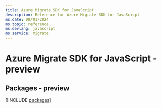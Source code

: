 ```yaml
---
title: Azure Migrate SDK for JavaScript
description: Reference for Azure Migrate SDK for JavaScript
ms.date: 08/01/2024
ms.topic: reference
ms.devlang: javascript
ms.service: migrate
---
```

# Azure Migrate SDK for JavaScript - preview
## Packages - preview
[!INCLUDE [packages](migrate-index.md)]